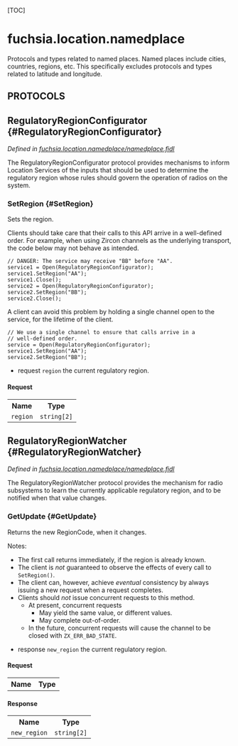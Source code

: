 [TOC]

# fuchsia.location.namedplace

<p>Protocols and types related to named places. Named places include cities,
countries, regions, etc. This specifically excludes protocols and types
related to latitude and longitude.</p>

## **PROTOCOLS**

## RegulatoryRegionConfigurator {#RegulatoryRegionConfigurator}
*Defined in [fuchsia.location.namedplace/namedplace.fidl](https://fuchsia.googlesource.com/fuchsia/+/master/sdk/fidl/fuchsia.location/namedplace.fidl#20)*

<p>The RegulatoryRegionConfigurator protocol provides mechanisms to
inform Location Services of the inputs that should be used to
determine the regulatory region whose rules should govern the
operation of radios on the system.</p>

### SetRegion {#SetRegion}

<p>Sets the region.</p>
<p>Clients should take care that their calls to this API arrive in a
well-defined order. For example, when using Zircon channels as the
underlying transport, the code below may not behave as intended.</p>
<pre><code>// DANGER: The service may receive &quot;BB&quot; before &quot;AA&quot;.
service1 = Open(RegulatoryRegionConfigurator);
service1.SetRegion(&quot;AA&quot;);
service1.Close();
service2 = Open(RegulatoryRegionConfigurator);
service2.SetRegion(&quot;BB&quot;);
service2.Close();
</code></pre>
<p>A client can avoid this problem by holding a single channel open to
the service, for the lifetime of the client.</p>
<pre><code>// We use a single channel to ensure that calls arrive in a
// well-defined order.
service = Open(RegulatoryRegionConfigurator);
service1.SetRegion(&quot;AA&quot;);
service2.SetRegion(&quot;BB&quot;);
</code></pre>
<ul>
<li>request <code>region</code> the current regulatory region.</li>
</ul>

#### Request
<table>
    <tr><th>Name</th><th>Type</th></tr>
    <tr>
            <td><code>region</code></td>
            <td>
                <code>string[2]</code>
            </td>
        </tr></table>



## RegulatoryRegionWatcher {#RegulatoryRegionWatcher}
*Defined in [fuchsia.location.namedplace/namedplace.fidl](https://fuchsia.googlesource.com/fuchsia/+/master/sdk/fidl/fuchsia.location/namedplace.fidl#56)*

<p>The RegulatoryRegionWatcher protocol provides the mechanism for
radio subsystems to learn the currently applicable regulatory
region, and to be notified when that value changes.</p>

### GetUpdate {#GetUpdate}

<p>Returns the new RegionCode, when it changes.</p>
<p>Notes:</p>
<ul>
<li>The first call returns immediately, if the region is already known.</li>
<li>The client is <em>not</em> guaranteed to observe the effects of every call
to <code>SetRegion()</code>.</li>
<li>The client can, however, achieve <em>eventual</em> consistency by always
issuing a new request when a request completes.</li>
<li>Clients should <em>not</em> issue concurrent requests to this method.
<ul>
<li>At present, concurrent requests
<ul>
<li>May yield the same value, or different values.</li>
<li>May complete out-of-order.</li>
</ul>
</li>
<li>In the future, concurrent requests will cause the channel to be
closed with <code>ZX_ERR_BAD_STATE</code>.</li>
</ul>
</li>
</ul>
<ul>
<li>response <code>new_region</code> the current regulatory region.</li>
</ul>

#### Request
<table>
    <tr><th>Name</th><th>Type</th></tr>
    </table>


#### Response
<table>
    <tr><th>Name</th><th>Type</th></tr>
    <tr>
            <td><code>new_region</code></td>
            <td>
                <code>string[2]</code>
            </td>
        </tr></table>
















